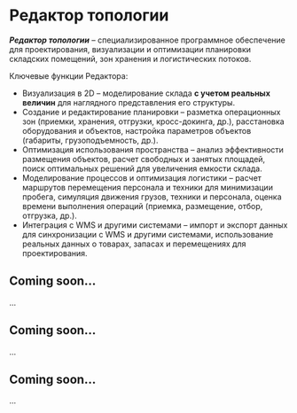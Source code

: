 # Редактор топологии

<b>*Редактор топологии*</b> – специализированное программное обеспечение для проектирования, визуализации и оптимизации планировки складских помещений, зон хранения и логистических потоков. 

Ключевые функции Редактора:
* Визуализация в 2D – моделирование склада **с учетом реальных величин** для наглядного представления его структуры.
* Создание и редактирование планировки – разметка операционных зон (приемки, хранения, отгрузки, кросс-докинга, др.), расстановка оборудования и объектов, настройка параметров объектов (габариты, грузоподъемность, др.).
* Оптимизация использования пространства – анализ эффективности размещения объектов, расчет свободных и занятых площадей, поиск оптимальных решений для увеличения емкости склада.
* Моделирование процессов и оптимизация логистики – расчет маршрутов перемещения персонала и техники для минимизации пробега, симуляция движения грузов, техники и персонала, оценка времени выполнения операций (приемка, размещение, отбор, отгрузка, др.).
* Интеграция с WMS и другими системами – импорт и экспорт данных для синхронизации с WMS и другими системами, использование реальных данных о товарах, запасах и перемещениях для проектирования.
<p></p>


## Coming soon...
...

## Coming soon...
...

## Coming soon...
...
